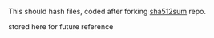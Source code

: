This should hash files, coded after forking [sha512sum](https://github.com/narvikd/sha512sum) repo.

stored here for future reference
